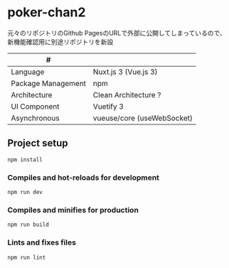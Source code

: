 # poker-chan2

元々のリポジトリのGithub PagesのURLで外部に公開してしまっているので、新機能確認用に別途リポジトリを新設

| # | |
| ---- | ---- |
| Language| Nuxt.js 3 (Vue.js 3) |
| Package Management | npm |
| Architecture | Clean Architecture ? |
| UI Component | Vuetify 3 |
| Asynchronous | vueuse/core (useWebSocket) |

## Project setup
```
npm install
```

### Compiles and hot-reloads for development
```
npm run dev
```

### Compiles and minifies for production
```
npm run build
```

### Lints and fixes files
```
npm run lint
```
</details>
